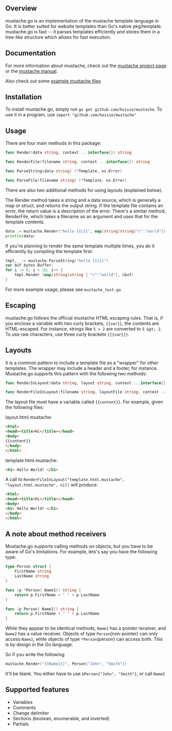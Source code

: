 ## Overview

mustache.go is an implementation of the mustache template language in Go. It is better suited for website templates than Go's native pkg/template. mustache.go is fast -- it parses templates efficiently and stores them in a tree-like structure which allows for fast execution. 

## Documentation

For more information about mustache, check out the [mustache project page](http://github.com/defunkt/mustache) or the [mustache manual](http://mustache.github.com/mustache.5.html).

Also check out some [example mustache files](http://github.com/defunkt/mustache/tree/master/examples/)

## Installation
To install mustache.go, simply run `go get github.com/hoisie/mustache`. To use it in a program, use `import "github.com/hoisie/mustache"`

## Usage
There are four main methods in this package:

```go
func Render(data string, context ...interface{}) string

func RenderFile(filename string, context ...interface{}) string

func ParseString(data string) (*Template, os.Error)

func ParseFile(filename string) (*Template, os.Error)
```

There are also two additional methods for using layouts (explained below).

The Render method takes a string and a data source, which is generally a map or struct, and returns the output string. If the template file contains an error, the return value is a description of the error. There's a similar method, RenderFile, which takes a filename as an argument and uses that for the template contents. 

```go
data := mustache.Render("hello {{c}}", map[string]string{"c":"world"})
println(data)
```

If you're planning to render the same template multiple times, you do it efficiently by compiling the template first:

```go
tmpl,_ := mustache.ParseString("hello {{c}}")
var buf bytes.Buffer;
for i := 0; i < 10; i++ {
    tmpl.Render (map[string]string { "c":"world"}, &buf)  
}
```

For more example usage, please see `mustache_test.go`

## Escaping

mustache.go follows the official mustache HTML escaping rules. That is, if you enclose a variable with two curly brackets, `{{var}}`, the contents are HTML-escaped. For instance, strings like `5 > 2` are converted to `5 &gt; 2`. To use raw characters, use three curly brackets `{{{var}}}`.

## Layouts

It is a common pattern to include a template file as a "wrapper" for other templates. The wrapper may include a header and a footer, for instance. Mustache.go supports this pattern with the following two methods:

```go
func RenderInLayout(data string, layout string, context ...interface{}) string

func RenderFileInLayout(filename string, layoutFile string, context ...interface{}) string
```
    
The layout file must have a variable called `{{content}}`. For example, given the following files:

layout.html.mustache:

```html
<html>
<head><title>Hi</title></head>
<body>
{{content}}
</body>
</html>
```

template.html.mustache:

```html
<h1> Hello World! </h1>
```

A call to `RenderFileInLayout("template.html.mustache", "layout.html.mustache", nil)` will produce:

```html
<html>
<head><title>Hi</title></head>
<body>
<h1> Hello World! </h1>
</body>
</html>
```

## A note about method receivers

Mustache.go supports calling methods on objects, but you have to be aware of Go's limitations. For example, lets's say you have the following type:

```go
type Person struct {
    FirstName string
    LastName string    
}

func (p *Person) Name1() string {
    return p.FirstName + " " + p.LastName
}

func (p Person) Name2() string {
    return p.FirstName + " " + p.LastName
}
```

While they appear to be identical methods, `Name1` has a pointer receiver, and `Name2` has a value receiver. Objects of type `Person`(non-pointer) can only access `Name2`, while objects of type `*Person`(person) can access both. This is by design in the Go language.

So if you write the following:

```go
mustache.Render("{{Name1}}", Person{"John", "Smith"})
```

It'll be blank. You either have to use `&Person{"John", "Smith"}`, or call `Name2`

## Supported features

* Variables
* Comments
* Change delimiter
* Sections (boolean, enumerable, and inverted)
* Partials

